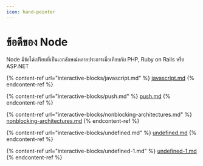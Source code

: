 ```yaml
---
icon: hand-pointer
---
```


# ข้อดีของ Node

Node มีข้อได้เปรียบที่เป็นเอกลักษณ์หลายประการเมื่อเทียบกับ PHP, Ruby on Rails หรือ ASP.NET



{% content-ref url="interactive-blocks/javascript.md" %}
[javascript.md](interactive-blocks/javascript.md)
{% endcontent-ref %}

{% content-ref url="interactive-blocks/push.md" %}
[push.md](interactive-blocks/push.md)
{% endcontent-ref %}

{% content-ref url="interactive-blocks/nonblocking-architectures.md" %}
[nonblocking-architectures.md](interactive-blocks/nonblocking-architectures.md)
{% endcontent-ref %}

{% content-ref url="interactive-blocks/undefined.md" %}
[undefined.md](interactive-blocks/undefined.md)
{% endcontent-ref %}

{% content-ref url="interactive-blocks/undefined-1.md" %}
[undefined-1.md](interactive-blocks/undefined-1.md)
{% endcontent-ref %}

